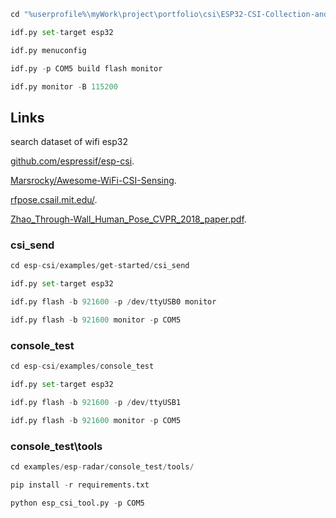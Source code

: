 

```py
cd "%userprofile%\myWork\project\portfolio\csi\ESP32-CSI-Collection-and-Display\active_ap"

idf.py set-target esp32

idf.py menuconfig

idf.py -p COM5 build flash monitor

idf.py monitor -B 115200
```

## Links

search dataset of wifi esp32

[github.com/espressif/esp-csi](https://github.com/espressif/esp-csi/tree/master).

[Marsrocky/Awesome-WiFi-CSI-Sensing](https://github.com/Marsrocky/Awesome-WiFi-CSI-Sensing#awesome-wifi-sensing).

[rfpose.csail.mit.edu/](http://rfpose.csail.mit.edu/#Alsocheckout).

[Zhao_Through-Wall_Human_Pose_CVPR_2018_paper.pdf](https://openaccess.thecvf.com/content_cvpr_2018/papers/Zhao_Through-Wall_Human_Pose_CVPR_2018_paper.pdf).

### csi_send

```py
cd esp-csi/examples/get-started/csi_send

idf.py set-target esp32

idf.py flash -b 921600 -p /dev/ttyUSB0 monitor

idf.py flash -b 921600 monitor -p COM5
```

### console_test

```py
cd esp-csi/examples/console_test

idf.py set-target esp32

idf.py flash -b 921600 -p /dev/ttyUSB1

idf.py flash -b 921600 monitor -p COM5
```

### console_test\tools

```py
cd examples/esp-radar/console_test/tools/

pip install -r requirements.txt

python esp_csi_tool.py -p COM5
```
